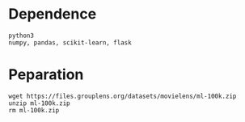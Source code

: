 # Dependence
    python3
    numpy, pandas, scikit-learn, flask

# Peparation
    wget https://files.grouplens.org/datasets/movielens/ml-100k.zip
    unzip ml-100k.zip
    rm ml-100k.zip
